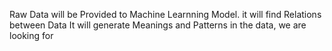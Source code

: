 Raw Data will be Provided to Machine Learnning Model.
it will find Relations between Data
It will generate Meanings and Patterns in the data, we are looking for

